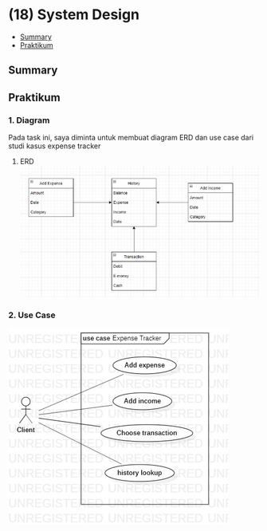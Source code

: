 # (18) System Design

- [Summary](#Summary)
- [Praktikum](#Praktikum)

## Summary 

## Praktikum
### 1. Diagram
Pada task ini, saya diminta untuk membuat diagram ERD dan use case dari studi kasus expense tracker  

1. ERD
![hasil](./screenshots/erd_expense_tracker.jpg)  

### 2. Use Case
![hasil](./screenshots/use_case_diagram.jpg)  

